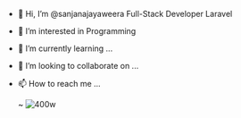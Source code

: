 - 👋 Hi, I’m @sanjanajayaweera Full-Stack Developer Laravel
- 👀 I’m interested in Programming
- 🌱 I’m currently learning ...
- 💞️ I’m looking to collaborate on ...
- 📫 How to reach me ...

    ~   	![400w](https://user-images.githubusercontent.com/87656119/131827959-e7cf4566-f37d-4d0a-8c25-252dd5025e3d.gif)


<!---
sanjanajayaweera/sanjanajayaweera is a ✨ special ✨ repository because its `README.md` (this file) appears on your GitHub profile.
You can click the Preview link to take a look at your changes.
--->

